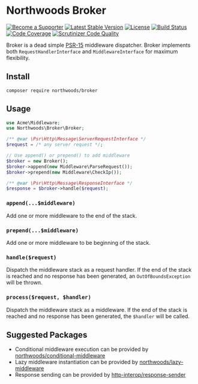 Northwoods Broker
=================

[![Become a Supporter](https://img.shields.io/badge/patreon-sponsor%20me-e6461a.svg)](https://www.patreon.com/shadowhand)
[![Latest Stable Version](https://img.shields.io/packagist/v/northwoods/broker.svg)](https://packagist.org/packages/northwoods/broker)
[![License](https://img.shields.io/packagist/l/northwoods/broker.svg)](https://github.com/northwoods/broker/blob/master/LICENSE)
[![Build Status](https://travis-ci.com/northwoods/broker.svg)](https://travis-ci.com/northwoods/broker)
[![Code Coverage](https://scrutinizer-ci.com/g/northwoods/broker/badges/coverage.png?b=master)](https://scrutinizer-ci.com/g/northwoods/broker/?branch=master)
[![Scrutinizer Code Quality](https://scrutinizer-ci.com/g/northwoods/broker/badges/quality-score.png?b=master)](https://scrutinizer-ci.com/g/northwoods/broker/?branch=master)

Broker is a dead simple [PSR-15][psr-15] middleware dispatcher. Broker implements
both `RequestHandlerInterface` and `MiddlewareInterface` for maximum flexibility.

[psr-15]: http://www.php-fig.org/psr/psr-15/

## Install

```
composer require northwoods/broker
```

## Usage

```php
use Acme\Middleware;
use Northwoods\Broker\Broker;

/** @var \Psr\Http\Message\ServerRequestInterface */
$request = /* any server request */;

// Use append() or prepend() to add middleware
$broker = new Broker();
$broker->append(new Middleware\ParseRequest());
$broker->prepend(new Middleware\CheckIp());

/** @var \Psr\Http\Message\ResponseInterface */
$response = $broker->handle($request);
```

### `append(...$middleware)`

Add one or more middleware to the end of the stack.

### `prepend(...$middleware)`

Add one or more middleware to be beginning of the stack.

### `handle($request)`

Dispatch the middleware stack as a request handler. If the end of the stack is
reached and no response has been generated, an `OutOfBoundsException` will
be thrown.

### `process($request, $handler)`

Dispatch the middleware stack as a middleware. If the end of the stack is reached
and no response has been generated, the `$handler` will be called.

## Suggested Packages

- Conditional middleware execution can be provided by [northwoods/conditional-middleware](https://github.com/northwoods/conditional-middleware)
- Lazy middleware instantiation can be provided by [northwoods/lazy-middleware](https://github.com/northwoods/lazy-middleware)
- Response sending can be provided by [http-interop/response-sender](https://github.com/http-interop/response-sender)
